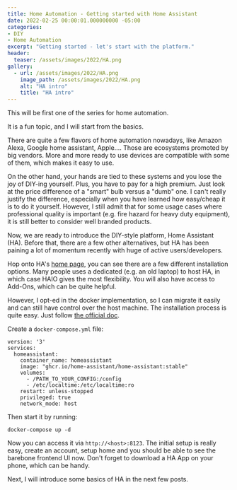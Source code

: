 ```yaml
---
title: Home Automation - Getting started with Home Assistant
date: 2022-02-25 00:00:01.000000000 -05:00
categories:
- DIY
- Home Automation
excerpt: "Getting started - let's start with the platform."
header:
  teaser: /assets/images/2022/HA.png
gallery:
  - url: /assets/images/2022/HA.png
    image_path: /assets/images/2022/HA.png
    alt: "HA intro"
    title: "HA intro"  
---
```

This will be first one of the series for home automation. 

It is a fun topic, and I will start from the basics.

There are quite a few flavors of home automation nowadays, like Amazon Alexa, Google home assistant, Apple.... Those are ecosystems promoted by big vendors. More and more ready to use devices are compatible with some of them, which makes it easy to use.

On the other hand, your hands are tied to these systems and you lose the joy of DIY-ing yourself. Plus, you have to pay for a high premium. Just look at the price difference of a "smart" bulb versus a "dumb" one. I can't really justify the difference, especially when you have learned how easy/cheap it is to do it yourself. However, I still admit that for some usage cases where professional quality is important (e.g. fire hazard for heavy duty equipment), it is still better to consider well branded products.

Now, we are ready to introduce the DIY-style platform, Home Assistant (HA). Before that, there are a few other alternatives, but HA has been paining a lot of momentum recently with huge of active users/developers. 

Hop onto HA's [home page](https://www.home-assistant.io/installation/), you can see there are a few different installation options. Many people uses a dedicated (e.g. an old laptop) to host HA, in which case HAIO gives the most flexibility. You will also have access to Add-Ons, which can be quite helpful.

However, I opt-ed in the docker implementation, so I can migrate it easily and can still have control over the host machine. The installation process is quite easy. Just follow [the official doc](https://www.home-assistant.io/installation/raspberrypi#docker-compose).

Create a `docker-compose.yml` file:
```
version: '3'
services:
  homeassistant:
    container_name: homeassistant
    image: "ghcr.io/home-assistant/home-assistant:stable"
    volumes:
      - /PATH_TO_YOUR_CONFIG:/config
      - /etc/localtime:/etc/localtime:ro
    restart: unless-stopped
    privileged: true
    network_mode: host
```
Then start it by running:

```
docker-compose up -d
```

Now you can access it via `http://<host>:8123`. The initial setup is really easy, create an account, setup home and you should be able to see the barebone frontend UI now. Don't forget to download a HA App on your phone, which can be handy.

Next, I will introduce some basics of HA in the next few posts.



